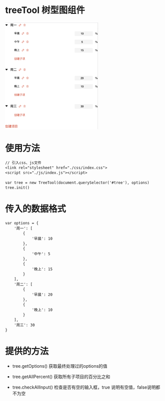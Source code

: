# treeTool 树型图组件

<img src="./demoImg/demo.png" width = "300" alt="demo.png" align=center />

# 使用方法


```
// 引入css、js文件
<link rel="stylesheet" href="./css/index.css">
<script src="./js/index.js"></script>

var tree = new TreeTool(document.querySelector('#tree'), options)
tree.init()
```

# 传入的数据格式

```
var options = {
    '周一': [
        {
            '早晨': 10
        },
        {
            '中午': 5
        },
        {
            '晚上': 15
        }
    ],
    '周二': [
        {
            '早晨': 20
        },
        {
            '晚上': 10
        }
    ],
    '周三': 30
}
```

# 提供的方法

- tree.getOptions() 获取最终处理过的options的值

- tree.getAllPercent() 获取所有子项目的百分比之和

- tree.checkAllInput() 检查是否有空的输入框，true 说明有空值，false说明都不为空

